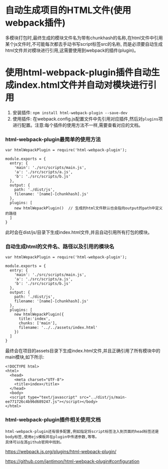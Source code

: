 # 自动生成项目的HTML文件(使用webpack插件)

多模块打包时,最终生成的模块文件名为带有chunkhash的名称,在html文件中引用某个js文件时,不可能每次都去手动书写script标签src的名称,
而是必须要自动生成html文件并对模块进行引用,这需要使用到webpack的插件(plugin)。

# 使用html-webpack-plugin插件自动生成index.html文件并自动对模块进行引用

1. 安装插件: `npm install html-webpack-plugin --save-dev`
2. 使用插件: 在webpack.config.js配置文件中先引用对应插件,然后对`plugins`项进行配置。注意:每个插件的使用方法不一样,需要查看对应的文档。

### html-webpack-plugin最简单的使用方法

    var htmlWepackPlugin = require('html-webpack-plugin');
    
    module.exports = {
      entry: {
        'main': './src/scripts/main.js',
        'a': './src/scripts/a.js',
        'b': './src/scripts/b.js'
      },
      output: {
        path: './dist/js',
        filename: '[name]-[chunkhash].js'
      },
      plugins: [
        new htmlWepackPlugin()  // 生成的html文件默认也会指向output的path中定义的路径
      ]
    }
    
此时会在dist/js/目录下生成index.html文件,并且自动引用所有打包的模块。

### 自动生成html的文件名、路径以及引用的模块名

    var htmlWepackPlugin = require('html-webpack-plugin');
    
    module.exports = {
      entry: {
        'main': './src/scripts/main.js',
        'a': './src/scripts/a.js',
        'b': './src/scripts/b.js'
      },
      output: {
        path: './dist/js',
        filename: '[name]-[chunkhash].js'
      },
      plugins: [
        new htmlWepackPlugin({
          title:'index',
          chunks: ['main'],
          filename: '../../assets/index.html'
        })
      ]
    }
    
最终会在项目的assets目录下生成index.html文件,并且正确引用了所有模块中的main模块,如下所示:

    <!DOCTYPE html>
    <html>
      <head>
        <meta charset="UTF-8">
        <title>index</title>
      </head>
      <body>
      <script type="text/javascript" src="../dist/js/main-ee771726c4b96d689247.js"></script></body>
    </html>

### html-webpack-plugin插件相关使用文档

    html-webpack-plugin还有很多配置,例如指定将script标签注入到页面的head标签还是body标签,使用ejs模板并在plugin中传递参数,等等。
    具体可以在其github官网中找到。

https://webpack.js.org/plugins/html-webpack-plugin/

https://github.com/jantimon/html-webpack-plugin#configuration

